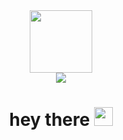 <div id="header" align="center">
  <img src="https://media.giphy.com/media/M9gbBd9nbDrOTu1Mqx/giphy.gif" width="100" />
  <div id="badges">
    <a href="https://www.linkedin.com/in/jarryd-deane-719b9b151/">
      <img src="https://img.shields.io/badge/LinkedIn-blue?logo=linkedin&logoColor=white&style=for-the-badge" />
    <a/>
  </div>
  <img src="https://komarev.com/ghpvc/?username=Jarryd460&style=flat-square&color=blue" alt="" />
  <h1>
    hey there
    <img src="https://media.giphy.com/media/hvRJCLFzcasrR4ia7z/giphy.gif" width="30px"/>
  </h1>
</div>
  
<!--
 The above has been built from https://www.sitepoint.com/github-profile-readme/

Some example links of GIFs and badges used:
- https://giphy.com/
- https://giphy.com/stickers/hacktiv8-coding-codingfromhome-fromhome-M9gbBd9nbDrOTu1Mqx?utm_source=media-link&utm_medium=landing&utm_campaign=Media+Links&utm_term=
- https://shields.io/
- https://github.com/antonkomarev/github-profile-views-counter
-->

<!--
### Hi there 👋

**Jarryd460/Jarryd460** is a ✨ _special_ ✨ repository because its `README.md` (this file) appears on your GitHub profile.

Here are some ideas to get you started:

- 🔭 I’m currently working on ...
- 🌱 I’m currently learning ...
- 👯 I’m looking to collaborate on ...
- 🤔 I’m looking for help with ...
- 💬 Ask me about ...
- 📫 How to reach me: ...
- 😄 Pronouns: ...
- ⚡ Fun fact: ...
-->

